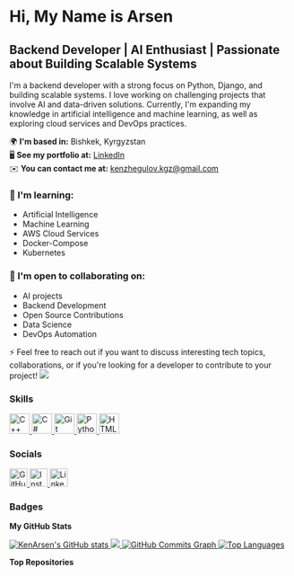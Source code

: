 # Hi, My Name is Arsen

## Backend Developer | AI Enthusiast | Passionate about Building Scalable Systems

I'm a backend developer with a strong focus on Python, Django, and building scalable systems. I love working on challenging projects that involve AI and data-driven solutions. Currently, I'm expanding my knowledge in artificial intelligence and machine learning, as well as exploring cloud services and DevOps practices.

🌍 **I'm based in:** Bishkek, Kyrgyzstan  
🖥️ **See my portfolio at:** [LinkedIn](https://www.linkedin.com/in/kenzhegulov-arsen/)  
✉️ **You can contact me at:** [kenzhegulov.kgz@gmail.com](mailto:kenzhegulov.kgz@gmail.com)  

### 🧠 I'm learning:
- Artificial Intelligence
- Machine Learning
- AWS Cloud Services
- Docker-Compose
- Kubernetes

### 🤝 I'm open to collaborating on:
- AI projects
- Backend Development
- Open Source Contributions
- Data Science
- DevOps Automation

⚡ Feel free to reach out if you want to discuss interesting tech topics, collaborations, or if you're looking for a developer to contribute to your project!
<a href="https://www.github.com/KenArsen" target="_blank" rel="noreferrer">
  <img src="https://img.shields.io/github/followers/KenArsen?logo=github&style=for-the-badge&color=0891b2&labelColor=1c1917" />
</a>

### Skills  

<p align="left">
  <!-- C++ -->
  <a href="https://docs.microsoft.com/en-us/cpp/?view=msvc-170" target="_blank" rel="noreferrer">
    <img src="https://raw.githubusercontent.com/danielcranney/readme-generator/main/public/icons/skills/cplusplus-colored.svg" width="36" height="36" alt="C++" />
  </a>

  <!-- C# -->
  <a href="https://docs.microsoft.com/en-us/dotnet/csharp/" target="_blank" rel="noreferrer">
    <img src="https://raw.githubusercontent.com/danielcranney/readme-generator/main/public/icons/skills/csharp-colored.svg" width="36" height="36" alt="C#" />
  </a>

  <!-- Git -->
  <a href="https://git-scm.com/" target="_blank" rel="noreferrer">
    <img src="https://raw.githubusercontent.com/danielcranney/readme-generator/main/public/icons/skills/git-colored.svg" width="36" height="36" alt="Git" />
  </a>

  <!-- Python -->
  <a href="https://www.python.org/" target="_blank" rel="noreferrer">
    <img src="https://raw.githubusercontent.com/danielcranney/readme-generator/main/public/icons/skills/python-colored.svg" width="36" height="36" alt="Python" />
  </a>

  <!-- HTML5 -->
  <a href="https://developer.mozilla.org/en-US/docs/Glossary/HTML5" target="_blank" rel="noreferrer">
    <img src="https://raw.githubusercontent.com/danielcranney/readme-generator/main/public/icons/skills/html5-colored.svg" width="36" height="36" alt="HTML5" />
  </a>
  <!-- Add more icons as needed -->
</p> 

### Socials  

<p align="left">
  <a href="https://www.github.com/KenArsen" target="_blank" rel="noreferrer">
    <img src="https://raw.githubusercontent.com/danielcranney/readme-generator/main/public/icons/socials/github.svg" width="32" height="32" alt="GitHub" />
  </a>
  <a href="http://www.instagram.com/kenzhegulov_02/" target="_blank" rel="noreferrer">
    <img src="https://raw.githubusercontent.com/danielcranney/readme-generator/main/public/icons/socials/instagram.svg" width="32" height="32" alt="Instagram" />
  </a>
  <a href="https://www.linkedin.com/in/kenzhegulov-arsen" target="_blank" rel="noreferrer">
    <img src="https://raw.githubusercontent.com/danielcranney/readme-generator/main/public/icons/socials/linkedin.svg" width="32" height="32" alt="LinkedIn" />
  </a>
</p>

### Badges

<b>My GitHub Stats</b>

<a href="http://www.github.com/KenArsen">
  <img src="https://github-readme-stats.vercel.app/api?username=KenArsen&show_icons=true&count_private=true&title_color=0891b2&text_color=ffffff&icon_color=0891b2&bg_color=1c1917&hide_border=true" alt="KenArsen's GitHub stats" />
</a>
<a href="http://www.github.com/KenArsen">
  <img src="https://github-readme-streak-stats.herokuapp.com/?user=KenArsen&stroke=ffffff&background=1c1917&ring=0891b2&fire=0891b2&currStreakNum=ffffff&currStreakLabel=0891b2&sideNums=ffffff&sideLabels=ffffff&dates=ffffff&hide_border=true" />
</a>

<a href="http://www.github.com/KenArsen">
  <img src="https://github-readme-activity-graph.cyclic.app/graph?username=KenArsen&bg_color=1c1917&color=ffffff&line=0891b2&point=ffffff&area_color=1c1917&area=true&hide_border=true&custom_title=GitHub%20Commits%20Graph" alt="GitHub Commits Graph" />
</a>

<a href="https://github.com/KenArsen" align="left">
  <img src="https://github-readme-stats.vercel.app/api/top-langs/?username=KenArsen&langs_count=10&title_color=0891b2&text_color=ffffff&icon_color=0891b2&bg_color=1c1917&hide_border=true&locale=en&custom_title=Top%20%Languages" alt="Top Languages" />
</a>

<b>Top Repositories</b>

<div width="100%" align="center"></div>
